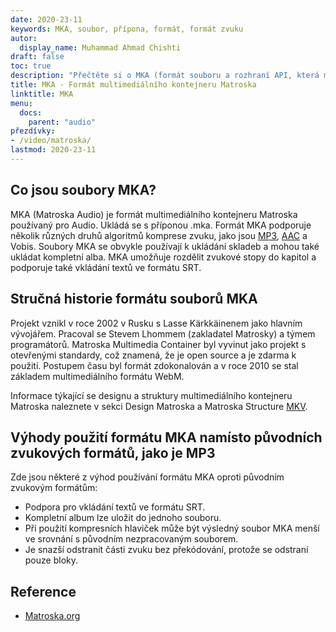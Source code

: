 ```yaml
---
date: 2020-23-11
keywords: MKA, soubor, přípona, formát, formát zvuku
autor:
  display_name: Muhammad Ahmad Chishti
draft: false
toc: true
description: "Přečtěte si o MKA (formát souboru a rozhraní API, která mohou otevírat a vytvářet soubory MKA."
title: MKA - Formát multimediálního kontejneru Matroska
linktitle: MKA
menu:
  docs:
    parent: "audio"
přezdívky:
- /video/matroska/
lastmod: 2020-23-11
---
```


## Co jsou soubory MKA? ##

MKA (Matroska Audio) je formát multimediálního kontejneru Matroska používaný pro Audio. Ukládá se s příponou .mka. Formát MKA podporuje několik různých druhů algoritmů komprese zvuku, jako jsou [MP3](/cs/audio/mp3/), [AAC](/cs/audio/aac/) a Vobis. Soubory MKA se obvykle používají k ukládání skladeb a mohou také ukládat kompletní alba. MKA umožňuje rozdělit zvukové stopy do kapitol a podporuje také vkládání textů ve formátu SRT.

## Stručná historie formátu souborů MKA

Projekt vznikl v roce 2002 v Rusku s Lasse Kärkkäinenem jako hlavním vývojářem. Pracoval se Stevem Lhommem (zakladatel Matrosky) a týmem programátorů. Matroska Multimedia Container byl vyvinut jako projekt s otevřenými standardy, což znamená, že je open source a je zdarma k použití. Postupem času byl formát zdokonalován a v roce 2010 se stal základem multimediálního formátu WebM.

Informace týkající se designu a struktury multimediálního kontejneru Matroska naleznete v sekci Design Matroska a Matroska Structure [MKV](/cs/video/mkv/).

## Výhody použití formátu MKA namísto původních zvukových formátů, jako je MP3 ##

Zde jsou některé z výhod používání formátu MKA oproti původním zvukovým formátům:

- Podpora pro vkládání textů ve formátu SRT.
- Kompletní album lze uložit do jednoho souboru.
- Při použití kompresních hlaviček může být výsledný soubor MKA menší ve srovnání s původním nezpracovaným souborem.
- Je snazší odstranit části zvuku bez překódování, protože se odstraní pouze bloky.

## Reference ##

- [Matroska.org](https://www.matroska.org/)

